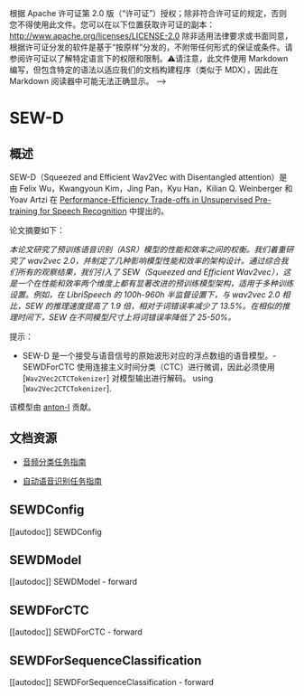 <!--版权所有2021年HuggingFace团队保留所有权利。-->
根据 Apache 许可证第 2.0 版（“许可证”）授权；除非符合许可证的规定，否则您不得使用此文件。您可以在以下位置获取许可证的副本：
http://www.apache.org/licenses/LICENSE-2.0
除非适用法律要求或书面同意，根据许可证分发的软件是基于“按原样”分发的，不附带任何形式的保证或条件。请参阅许可证以了解特定语言下的权限和限制。⚠️请注意，此文件使用 Markdown 编写，但包含特定的语法以适应我们的文档构建程序（类似于 MDX），因此在 Markdown 阅读器中可能无法正确显示。
-->

# SEW-D

## 概述

SEW-D（Squeezed and Efficient Wav2Vec with Disentangled attention）是由 Felix Wu，Kwangyoun Kim，Jing Pan，Kyu Han，Kilian Q. Weinberger 和 Yoav Artzi 在 [Performance-Efficiency Trade-offs in Unsupervised Pre-training for Speech Recognition](https://arxiv.org/abs/2109.06870) 中提出的。

论文摘要如下：

*本论文研究了预训练语音识别（ASR）模型的性能和效率之间的权衡。我们着重研究了 wav2vec 2.0，并制定了几种影响模型性能和效率的架构设计。通过综合我们所有的观察结果，我们引入了 SEW（Squeezed and Efficient Wav2vec），这是一个在性能和效率两个维度上都有显著改进的预训练模型架构，适用于多种训练设置。例如，在 LibriSpeech 的 100h-960h 半监督设置下，与 wav2vec 2.0 相比，SEW 的推理速度提高了 1.9 倍，相对于词错误率减少了 13.5%。在相似的推理时间下，SEW 在不同模型尺寸上将词错误率降低了 25-50%。*

提示：

- SEW-D 是一个接受与语音信号的原始波形对应的浮点数组的语音模型。- SEWDForCTC 使用连接主义时间分类（CTC）进行微调，因此必须使用 [`Wav2Vec2CTCTokenizer`] 对模型输出进行解码。  using [`Wav2Vec2CTCTokenizer`].

该模型由 [anton-l](https://huggingface.co/anton-l) 贡献。

## 文档资源

- [音频分类任务指南](../tasks/audio_classification)

- [自动语音识别任务指南](../tasks/asr)

## SEWDConfig

[[autodoc]] SEWDConfig

## SEWDModel

[[autodoc]] SEWDModel
    - forward

## SEWDForCTC

[[autodoc]] SEWDForCTC
    - forward

## SEWDForSequenceClassification

[[autodoc]] SEWDForSequenceClassification
    - forward